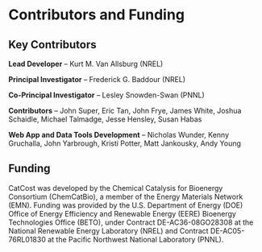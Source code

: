 # Contributors and Funding

## Key Contributors <!-- {docsify-ignore} -->

**Lead Developer** ­– Kurt M. Van Allsburg (NREL)

**Principal Investigator** ­­­– Frederick G. Baddour (NREL)

**Co-Principal Investigator** – Lesley Snowden-Swan (PNNL)

**Contributors** ­– John Super, Eric Tan, John Frye, James White, Joshua Schaidle, Michael Talmadge, Jesse Hensley, Susan Habas

**Web App and Data Tools Development** ­­– Nicholas Wunder, Kenny Gruchalla, John Yarbrough, Kristi Potter, Matt Jankousky, Andy Young

## Funding <!-- {docsify-ignore} -->

CatCost was developed by the Chemical Catalysis for Bioenergy Consortium (ChemCatBio), a member of the Energy Materials Network (EMN). Funding was provided by the U.S. Department of Energy (DOE) Office of Energy Efficiency and Renewable Energy (EERE) Bioenergy Technologies Office (BETO), under Contract DE-AC36-08GO28308 at the National Renewable Energy Laboratory (NREL) and Contract DE-AC05-76RL01830 at the Pacific Northwest National Laboratory (PNNL).
